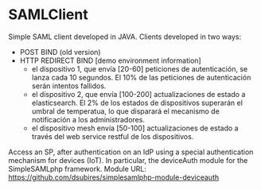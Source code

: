 # SAMLClient
Simple SAML client developed in JAVA. 
Clients developed in two ways: 
  - POST BIND (old version)
  - HTTP REDIRECT BIND
    [demo environment information]
      - el dispositivo 1, que envía [20-60] peticiones de autenticación, se lanza cada 10 segundos. El 10% de las peticiones de autenticación serán intentos fallidos.  
      - el dispositivo 2, que envía [100-200] actualizaciones de estado a elasticsearch. El 2% de los estados de dispositivos superarán el umbral de temperatua, lo que disparará el mecanismo de notificación a los administradores.
      - el dispositivo mesh envía [50-100] actualizaciones de estado a través del web service restful de los dispositivos.
  

Access an SP, after authentication on an IdP using a special authentication mechanism for devices (IoT). In particular, the deviceAuth module for the SimpleSAMLphp framework.
Module URL: https://github.com/dsubires/simplesamlphp-module-deviceauth


  
